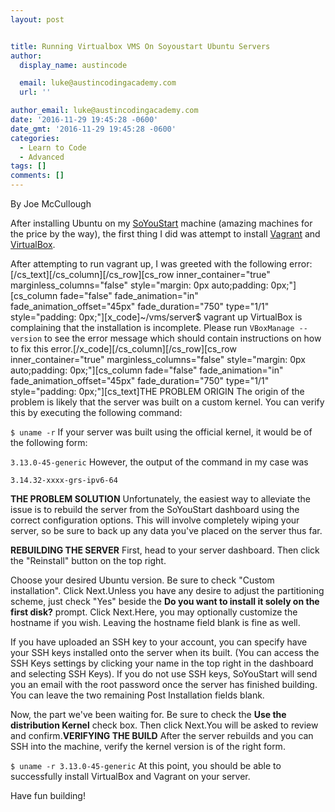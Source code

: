 ```yaml
---
layout: post


title: Running Virtualbox VMS On Soyoustart Ubuntu Servers
author:
  display_name: austincode

  email: luke@austincodingacademy.com
  url: ''

author_email: luke@austincodingacademy.com
date: '2016-11-29 19:45:28 -0600'
date_gmt: '2016-11-29 19:45:28 -0600'
categories:
  - Learn to Code
  - Advanced
tags: []
comments: []
---
```


By Joe McCullough

After installing Ubuntu on my [SoYouStart](https://www.soyoustart.com/us/) machine (amazing machines for the price by the way), the first thing I did was attempt to install [Vagrant](https://www.vagrantup.com/) and [VirtualBox](https://www.virtualbox.org/wiki/Downloads).

After attempting to run vagrant up, I was greeted with the following error:[/cs_text][/cs_column][/cs_row][cs_row inner_container="true" marginless_columns="false" style="margin: 0px auto;padding: 0px;"][cs_column fade="false" fade_animation="in" fade_animation_offset="45px" fade_duration="750" type="1/1" style="padding: 0px;"][x_code]~/vms/server$ vagrant up
VirtualBox is complaining that the installation is incomplete. Please
run `VBoxManage --version` to see the error message which should contain
instructions on how to fix this error.[/x_code][/cs_column][/cs_row][cs_row inner_container="true" marginless_columns="false" style="margin: 0px auto;padding: 0px;"][cs_column fade="false" fade_animation="in" fade_animation_offset="45px" fade_duration="750" type="1/1" style="padding: 0px;"][cs_text]THE PROBLEM ORIGIN
The origin of the problem is likely that the server was built on a custom kernel. You can verify this by executing the following command:

`$ uname -r`
If your server was built using the official kernel, it would be of the following form:

`3.13.0-45-generic`
However, the output of the command in my case was

`3.14.32-xxxx-grs-ipv6-64`

**THE PROBLEM SOLUTION**
Unfortunately, the easiest way to alleviate the issue is to rebuild the server from the SoYouStart dashboard using the correct configuration options. This will involve completely wiping your server, so be sure to back up any data you've placed on the server thus far.

**REBUILDING THE SERVER**
First, head to your server dashboard. Then click the "Reinstall" button on the top right.

Choose your desired Ubuntu version. Be sure to check "Custom installation". Click Next.Unless you have any desire to adjust the partitioning scheme, just check "Yes" beside the **Do you want to install it solely on the first disk?** prompt. Click Next.Here, you may optionally customize the hostname if you wish. Leaving the hostname field blank is fine as well.

If you have uploaded an SSH key to your account, you can specify have your SSH keys installed onto the server when its built. (You can access the SSH Keys settings by clicking your name in the top right in the dashboard and selecting SSH Keys). If you do not use SSH keys, SoYouStart will send you an email with the root password once the server has finished building. You can leave the two remaining Post Installation fields blank.

Now, the part we've been waiting for. Be sure to check the **Use the distribution Kernel** check box. Then click Next.You will be asked to review and confirm.**VERIFYING THE BUILD**
After the server rebuilds and you can SSH into the machine, verify the kernel version is of the right form.

`$ uname -r 3.13.0-45-generic`
At this point, you should be able to successfully install VirtualBox and Vagrant on your server.

Have fun building!
